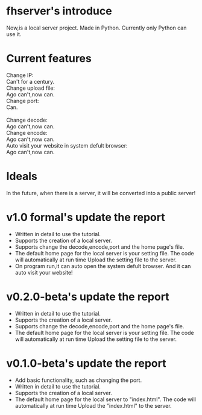 # fhserver's introduce
Now,is a local server project.
Made in Python.
Currently only Python can use it.
# Current features
Change IP:<br/>
Can't for a century.<br/>
Change upload file:<br/>
Ago can't,now can.<br/>
Change port:<br/>
Can.<br/>  
Change decode:<br/>
Ago can't,now can.<br/>
Change encode:<br/>
Ago can't,now can.<br/>
Auto visit your website in system defult browser:<br/>
Ago can't,now can.
# Ideals
In the future, when there is a server, it will be converted into a public server!
# v1.0 formal's update the report
- Written in detail to use the tutorial.
- Supports the creation of a local server.
- Supports change the decode,encode,port and the home page's file.
- The default home page for the local server is your setting file. The code will automatically at run time Upload the setting file to the server.
- On program run,it can auto open the system defult browser. And it can auto visit your website!
# v0.2.0-beta's update the report
- Written in detail to use the tutorial.
- Supports the creation of a local server.
- Supports change the decode,encode,port and the home page's file.
- The default home page for the local server is your setting file. The code will automatically at run time Upload the setting file to the server.
# v0.1.0-beta's update the report
- Add basic functionality, such as changing the port.
- Written in detail to use the tutorial.
- Supports the creation of a local server.
- The default home page for the local server to "index.html". The code will automatically at run time Upload the "index.html" to the server.

